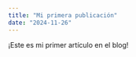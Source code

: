 ```yaml
---
title: "Mi primera publicación"
date: "2024-11-26"
---
```


¡Este es mi primer artículo en el blog!
